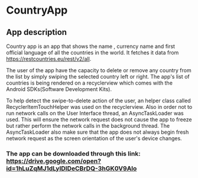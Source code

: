# CountryApp
## App description
Country app is an app that shows the name , currency name and first official language of all the countries in the world. 
It fetches it data from https://restcountries.eu/rest/v2/all. 

The user of the app have the capacity to delete or remove any country from the list by simply swiping the selected country left or right.
The app's list of countries is being rendered on a recyclerview which comes with the Android SDKs(Software Development Kits).

To help detect the swipe-to-delete action of the user, an helper class called RecyclerItemTouchHelper was used on the recyclerview.
Also in order not to run network calls on the User Interface thread, an AsyncTaskLoader was used. This will ensure the network request 
does not cause the app to freeze but rather perform the network calls in the background thread. The AsyncTaskLoader also make sure that the app does not always begin fresh network request as the screen orientation of the user's device changes.
### The app can be downloaded through this link: https://drive.google.com/open?id=1hLuZqMJ1dLyIDIDeCBrDQ-3hGK0V9Alo
